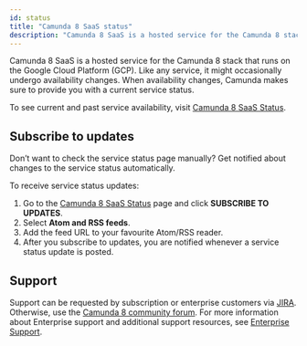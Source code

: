 ```yaml
---
id: status
title: "Camunda 8 SaaS status"
description: "Camunda 8 SaaS is a hosted service for the Camunda 8 stack that runs on the Google Cloud Platform (GCP)."
---
```


Camunda 8 SaaS is a hosted service for the Camunda 8 stack that runs on the Google Cloud Platform (GCP). Like any service, it might occasionally undergo availability changes. When availability changes, Camunda makes sure to provide you with a current service status.

To see current and past service availability, visit [Camunda 8 SaaS Status](https://status.camunda.io).

## Subscribe to updates

Don’t want to check the service status page manually? Get notified about changes to the service status automatically.

To receive service status updates:

1. Go to the [Camunda 8 SaaS Status](https://status.camunda.io) page and click **SUBSCRIBE TO UPDATES**.
1. Select **Atom and RSS feeds**.
1. Add the feed URL to your favourite Atom/RSS reader.
1. After you subscribe to updates, you are notified whenever a service status update is posted.

## Support

Support can be requested by subscription or enterprise customers via [JIRA](https://jira.camunda.com/projects/SUPPORT/). Otherwise, use the [Camunda 8 community forum](https://forum.camunda.io/). For more information about Enterprise support and additional support resources, see [Enterprise Support](https://camunda.com/support/).
